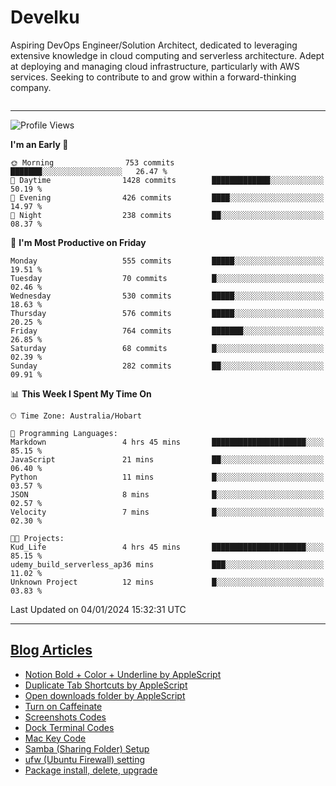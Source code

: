 <h1> Develku </h1>

Aspiring DevOps Engineer/Solution Architect, dedicated to leveraging extensive knowledge in cloud computing and serverless architecture. Adept at deploying and managing cloud infrastructure, particularly with AWS services. Seeking to contribute to and grow within a forward-thinking company.

```python 
```
---

<!--START_SECTION:waka-->
![Profile Views](http://img.shields.io/badge/Profile%20Views-1-blue)

**I'm an Early 🐤** 

```text
🌞 Morning                753 commits         ███████░░░░░░░░░░░░░░░░░░   26.47 % 
🌆 Daytime                1428 commits        █████████████░░░░░░░░░░░░   50.19 % 
🌃 Evening                426 commits         ████░░░░░░░░░░░░░░░░░░░░░   14.97 % 
🌙 Night                  238 commits         ██░░░░░░░░░░░░░░░░░░░░░░░   08.37 % 
```
📅 **I'm Most Productive on Friday** 

```text
Monday                   555 commits         █████░░░░░░░░░░░░░░░░░░░░   19.51 % 
Tuesday                  70 commits          █░░░░░░░░░░░░░░░░░░░░░░░░   02.46 % 
Wednesday                530 commits         █████░░░░░░░░░░░░░░░░░░░░   18.63 % 
Thursday                 576 commits         █████░░░░░░░░░░░░░░░░░░░░   20.25 % 
Friday                   764 commits         ███████░░░░░░░░░░░░░░░░░░   26.85 % 
Saturday                 68 commits          █░░░░░░░░░░░░░░░░░░░░░░░░   02.39 % 
Sunday                   282 commits         ██░░░░░░░░░░░░░░░░░░░░░░░   09.91 % 
```


📊 **This Week I Spent My Time On** 

```text
🕑︎ Time Zone: Australia/Hobart

💬 Programming Languages: 
Markdown                 4 hrs 45 mins       █████████████████████░░░░   85.15 % 
JavaScript               21 mins             ██░░░░░░░░░░░░░░░░░░░░░░░   06.40 % 
Python                   11 mins             █░░░░░░░░░░░░░░░░░░░░░░░░   03.57 % 
JSON                     8 mins              █░░░░░░░░░░░░░░░░░░░░░░░░   02.57 % 
Velocity                 7 mins              █░░░░░░░░░░░░░░░░░░░░░░░░   02.30 % 

🐱‍💻 Projects: 
Kud_Life                 4 hrs 45 mins       █████████████████████░░░░   85.15 % 
udemy_build_serverless_ap36 mins             ███░░░░░░░░░░░░░░░░░░░░░░   11.02 % 
Unknown Project          12 mins             █░░░░░░░░░░░░░░░░░░░░░░░░   03.83 % 
```


 Last Updated on 04/01/2024 15:32:31 UTC
<!--END_SECTION:waka-->

---

## [Blog Articles](https://my-digital-garden-green-seven.vercel.app/)

<!--START_SECTION:blog-->
- [Notion Bold + Color + Underline by AppleScript](https://my-digital-garden-green-seven.vercel.app/3-resource/mac-tips/notion-bold-color-underline-by-apple-script/)
- [Duplicate Tab Shortcuts by AppleScript](https://my-digital-garden-green-seven.vercel.app/3-resource/mac-tips/duplicate-tab-shortcuts-by-apple-script/)
- [Open downloads folder by AppleScript](https://my-digital-garden-green-seven.vercel.app/3-resource/mac-tips/open-downloads-folder-by-apple-script/)
- [Turn on Caffeinate](https://my-digital-garden-green-seven.vercel.app/3-resource/mac-tips/turn-on-caffeinate/)
- [Screenshots Codes](https://my-digital-garden-green-seven.vercel.app/3-resource/mac-tips/screenshots-codes/)
- [Dock Terminal Codes](https://my-digital-garden-green-seven.vercel.app/3-resource/mac-tips/dock-terminal-codes/)
- [Mac Key Code](https://my-digital-garden-green-seven.vercel.app/3-resource/mac-tips/mac-key-code/)
- [Samba (Sharing Folder) Setup](https://my-digital-garden-green-seven.vercel.app/3-resource/ubuntu-linux/samba-sharing-folder-setup/)
- [ufw (Ubuntu Firewall) setting](https://my-digital-garden-green-seven.vercel.app/3-resource/ubuntu-linux/ufw-ubuntu-firewall-setting/)
- [Package install, delete, upgrade](https://my-digital-garden-green-seven.vercel.app/apt/package-install-delete-upgrade/)
<!--END_SECTION:blog-->
